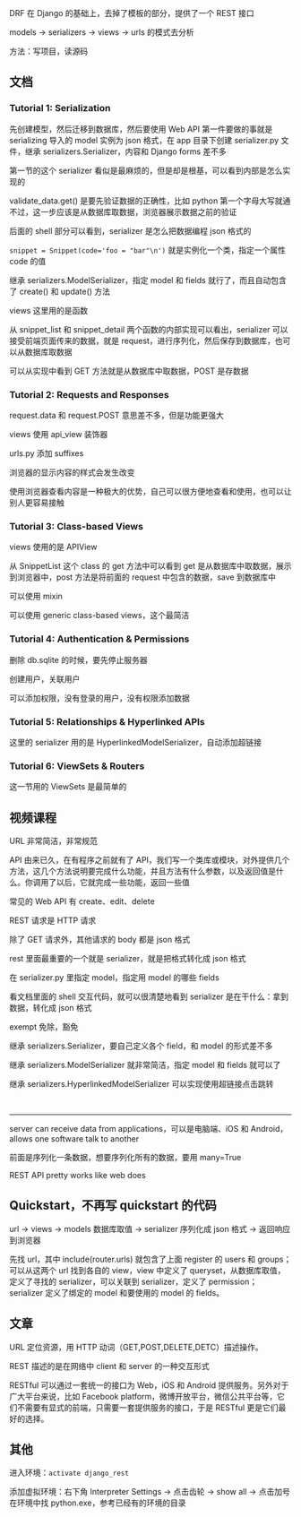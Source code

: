 
DRF 在 Django 的基础上，去掉了模板的部分，提供了一个 REST 接口  

models -> serializers -> views -> urls 的模式去分析  

方法：写项目，读源码

## 文档  

### Tutorial 1: Serialization  

先创建模型，然后迁移到数据库，然后要使用 Web API 第一件要做的事就是 serializing 导入的 model 实例为 json 格式，在 app 目录下创建 serializer.py 文件，继承 serializers.Serializer，内容和 Django forms 差不多  

第一节的这个 serializer 看似是最麻烦的，但是却是根基，可以看到内部是怎么实现的

validate_data.get() 是要先验证数据的正确性，比如 python 第一个字母大写就通不过，这一步应该是从数据库取数据，浏览器展示数据之前的验证        

后面的 shell 部分可以看到，serializer 是怎么把数据编程 json 格式的  

`snippet = Snippet(code='foo = "bar"\n')` 就是实例化一个类，指定一个属性 code 的值  


继承 serializers.ModelSerializer，指定 model 和 fields 就行了，而且自动包含了 create() 和 update() 方法  

views 这里用的是函数  

从 snippet_list 和 snippet_detail 两个函数的内部实现可以看出，serializer 可以接受前端页面传来的数据，就是 request，进行序列化，然后保存到数据库，也可以从数据库取数据  

可以从实现中看到 GET 方法就是从数据库中取数据，POST 是存数据  


### Tutorial 2: Requests and Responses  

request.data 和 request.POST 意思差不多，但是功能更强大  

views 使用 api_view 装饰器  

urls.py 添加 suffixes  

浏览器的显示内容的样式会发生改变  

使用浏览器查看内容是一种极大的优势，自己可以很方便地查看和使用，也可以让别人更容易接触  


### Tutorial 3: Class-based Views  

views 使用的是 APIView  

从 SnippetList 这个 class 的 get 方法中可以看到 get 是从数据库中取数据，展示到浏览器中，post 方法是将前面的 request 中包含的数据，save 到数据库中  


可以使用 mixin   


可以使用 generic class-based views，这个最简洁  


### Tutorial 4: Authentication & Permissions  

删除 db.sqlite 的时候，要先停止服务器  

创建用户，关联用户  

可以添加权限，没有登录的用户，没有权限添加数据  


### Tutorial 5: Relationships & Hyperlinked APIs  

这里的 serializer 用的是 HyperlinkedModelSerializer，自动添加超链接  


### Tutorial 6: ViewSets & Routers  

这一节用的 ViewSets 是最简单的  







## 视频课程  

URL 非常简洁，非常规范  

API 由来已久，在有程序之前就有了 API，我们写一个类库或模块，对外提供几个方法，这几个方法说明要完成什么功能，并且方法有什么参数，以及返回值是什么。你调用了以后，它就完成一些功能，返回一些值  

常见的 Web API 有 create、edit、delete  

REST 请求是 HTTP 请求  

除了 GET 请求外，其他请求的 body 都是 json 格式  

rest 里面最重要的一个就是 serializer，就是把格式转化成 json 格式  

在 serializer.py 里指定 model，指定用 model 的哪些 fields  

看文档里面的 shell 交互代码，就可以很清楚地看到 serializer 是在干什么：拿到数据，转化成 json 格式  

exempt 免除，豁免  

继承 serializers.Serializer，要自己定义各个 field，和 model 的形式差不多  

继承 serializers.ModelSerializer 就非常简洁，指定 model 和 fields 就可以了  

继承 serializers.HyperlinkedModelSerializer 可以实现使用超链接点击跳转  



<br>  

*** 

server can receive data from applications，可以是电脑端、iOS 和 Android，allows one software talk to another    

前面是序列化一条数据，想要序列化所有的数据，要用 many=True  

REST API pretty works like web does  





## Quickstart，不再写 quickstart 的代码    

url -> views -> models 数据库取值 -> serializer 序列化成 json 格式 -> 返回响应到浏览器  

先找 url，其中 include(router.urls) 就包含了上面 register 的 users 和 groups；  
可以从这两个 url 找到各自的 view，view 中定义了 queryset，从数据库取值，定义了寻找的 serializer，可以关联到 serializer，定义了 permission；  
serializer 定义了绑定的 model 和要使用的 model 的 fields。  


## 文章  

URL 定位资源，用 HTTP 动词（GET,POST,DELETE,DETC）描述操作。  

REST 描述的是在网络中 client 和 server 的一种交互形式  

RESTful 可以通过一套统一的接口为 Web，iOS 和 Android 提供服务。另外对于广大平台来说，比如 Facebook platform，微博开放平台，微信公共平台等，它们不需要有显式的前端，只需要一套提供服务的接口，于是 RESTful 更是它们最好的选择。  




## 其他  

进入环境：`activate django_rest`  

添加虚拟环境：右下角 Interpreter Settings -> 点击齿轮 -> show all -> 点击加号 在环境中找 python.exe，参考已经有的环境的目录   


